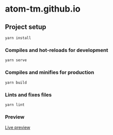 # atom-tm.github.io

## Project setup
```
yarn install
```

### Compiles and hot-reloads for development
```
yarn serve
```

### Compiles and minifies for production
```
yarn build
```

### Lints and fixes files
```
yarn lint
```

### Preview

[Live preview](http://htmlpreview.github.io/?https://github.com/atom-tm/atom-tm.github.io/blob/master/index.html)
